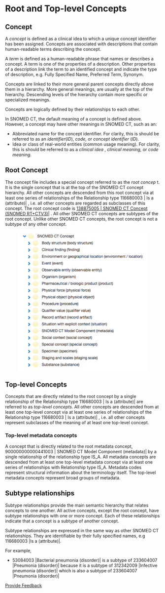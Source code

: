 # Root and Top-level Concepts

## Concept

A _concept_ is defined as a clinical idea to which a unique concept identifier has been assigned. Concepts are associated with descriptions that contain human-readable terms describing the concept.

A _term_ is defined as a human-readable phrase that names or describes a concept. A term is one of the properties of a description. Other properties of a description link the term to an identified concept and indicate the type of description, e.g. Fully Specified Name, Preferred Term, Synonym.

Concepts are linked to their more general parent concepts directly above them in a hierarchy. More general meanings, are usually at the top of the hierarchy. Descending levels of the hierarchy contain more specific or specialized meanings.

Concepts are logically defined by their relationships to each other.

In SNOMED CT, the default meaning of a concept is defined above. However, a concept may have other meanings in SNOMED CT, such as an:

* Abbreviated name for the concept identifier. For clarity, this is should be referred to as an _identifier_(_ID_), _code,_ or _concept identifier_ (_ID_).
* Idea or class of real-world entities (common usage meaning). For clarity, this is should be referred to as a _clinical idea_ , _clinical meaning,_ or _code meaning_.

## Root Concept

The concept file includes a special concept referred to as the _root concep_ t. It is the single concept that is at the top of the SNOMED CT concept hierarchy. All other concepts are descended from this root concept via at least one series of relationships of the Relationship type 116680003 | Is a (attribute)| , i.e. all other concepts are regarded as subclasses of this concept. The root concept code is [138875005 | SNOMED CT Concept (SNOMED RT+CTV3)|](http://snomed.info/id/138875005) . All other SNOMED CT concepts are subtypes of the root concept. Unlike other SNOMED CT concepts, the root concept is not a subtype of any other concept.

<figure><img src="../../images/174691759.png" alt=""><figcaption></figcaption></figure>

## Top-level Concepts

Concepts that are directly related to the root concept by a single relationship of the Relationship type 116680003 | Is a (attribute)| are referred to as _top-level concepts_. All other concepts are descended from at least one top-level concept via at least one series of relationships of the Relationship type 116680003 | Is a (attribute)| , i.e. all other concepts represent subclasses of the meaning of at least one top-level concept.

### Top-level metadata concepts

A concept that is directly related to the root metadata concept, 900000000000441003 | SNOMED CT Model Component (metadata)| by a single relationship of the relationship type IS\_A. All metadata concepts are descended from at least one top-level metadata concept via at least one series of relationships with Relationship type IS\_A. Metadata codes represent structural information about the terminology itself. The top-level metadata concepts represent broad groups of metadata.

## Subtype relationships

Subtype relationships provide the main semantic hierarchy that relates concepts to one another. All active concepts, except the root concept, have subtype relationships with one or more concept. Each of these relationships indicate that a concept is a subtype of another concept.

Subtype relationships are expressed in the same way as other SNOMED CT relationships. They are identifiable by their fully specified names, e.g 116680003 |Is a (attribute)|.

For example,

* 53084003 |Bacterial pneumonia (disorder)| is a subtype of 233604007 |Pneumonia (disorder)| because it is a subtype of 312342009 |Infective pneumonia (disorder)| which is also a subtype of 233604007 |Pneumonia (disorder)|

<a href="https://docs.google.com/forms/d/e/1FAIpQLScTmbZIf0UEQwYDkY27EEWBkaiYkHSbR0_9DmFrMLXoQLyL7Q/viewform?usp=pp_url&#x26;entry.1767247133=SCT+Editorial+Guide&#x26;entry.670899847=Root%20and%20Top-level%20Concepts" class="button primary">Provide Feedback</a>
